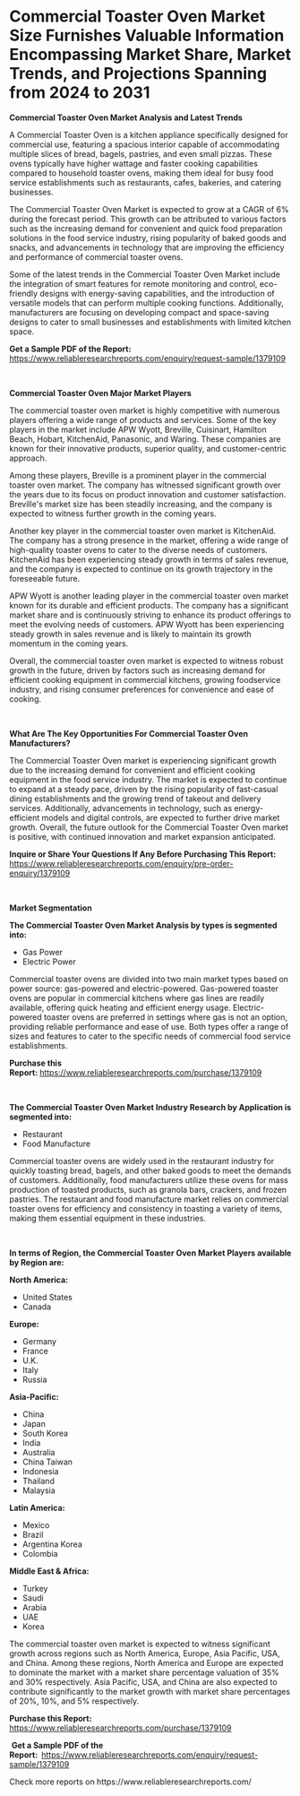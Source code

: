 <p><h1>Commercial Toaster Oven Market Size Furnishes Valuable Information Encompassing Market Share, Market Trends, and Projections Spanning from 2024 to 2031</h1></p><p><strong>Commercial Toaster Oven Market Analysis and Latest Trends</strong></p>
<p><p>A Commercial Toaster Oven is a kitchen appliance specifically designed for commercial use, featuring a spacious interior capable of accommodating multiple slices of bread, bagels, pastries, and even small pizzas. These ovens typically have higher wattage and faster cooking capabilities compared to household toaster ovens, making them ideal for busy food service establishments such as restaurants, cafes, bakeries, and catering businesses.</p><p>The Commercial Toaster Oven Market is expected to grow at a CAGR of 6% during the forecast period. This growth can be attributed to various factors such as the increasing demand for convenient and quick food preparation solutions in the food service industry, rising popularity of baked goods and snacks, and advancements in technology that are improving the efficiency and performance of commercial toaster ovens.</p><p>Some of the latest trends in the Commercial Toaster Oven Market include the integration of smart features for remote monitoring and control, eco-friendly designs with energy-saving capabilities, and the introduction of versatile models that can perform multiple cooking functions. Additionally, manufacturers are focusing on developing compact and space-saving designs to cater to small businesses and establishments with limited kitchen space.</p></p>
<p><strong>Get a Sample PDF of the Report:&nbsp;</strong> <a href="https://www.reliableresearchreports.com/enquiry/request-sample/1379109">https://www.reliableresearchreports.com/enquiry/request-sample/1379109</a></p>
<p>&nbsp;</p>
<p><strong>Commercial Toaster Oven Major Market Players</strong></p>
<p><p>The commercial toaster oven market is highly competitive with numerous players offering a wide range of products and services. Some of the key players in the market include APW Wyott, Breville, Cuisinart, Hamilton Beach, Hobart, KitchenAid, Panasonic, and Waring. These companies are known for their innovative products, superior quality, and customer-centric approach.</p><p>Among these players, Breville is a prominent player in the commercial toaster oven market. The company has witnessed significant growth over the years due to its focus on product innovation and customer satisfaction. Breville's market size has been steadily increasing, and the company is expected to witness further growth in the coming years.</p><p>Another key player in the commercial toaster oven market is KitchenAid. The company has a strong presence in the market, offering a wide range of high-quality toaster ovens to cater to the diverse needs of customers. KitchenAid has been experiencing steady growth in terms of sales revenue, and the company is expected to continue on its growth trajectory in the foreseeable future.</p><p>APW Wyott is another leading player in the commercial toaster oven market known for its durable and efficient products. The company has a significant market share and is continuously striving to enhance its product offerings to meet the evolving needs of customers. APW Wyott has been experiencing steady growth in sales revenue and is likely to maintain its growth momentum in the coming years.</p><p>Overall, the commercial toaster oven market is expected to witness robust growth in the future, driven by factors such as increasing demand for efficient cooking equipment in commercial kitchens, growing foodservice industry, and rising consumer preferences for convenience and ease of cooking.</p></p>
<p>&nbsp;</p>
<p><strong>What Are The Key Opportunities For Commercial Toaster Oven Manufacturers?</strong></p>
<p><p>The Commercial Toaster Oven market is experiencing significant growth due to the increasing demand for convenient and efficient cooking equipment in the food service industry. The market is expected to continue to expand at a steady pace, driven by the rising popularity of fast-casual dining establishments and the growing trend of takeout and delivery services. Additionally, advancements in technology, such as energy-efficient models and digital controls, are expected to further drive market growth. Overall, the future outlook for the Commercial Toaster Oven market is positive, with continued innovation and market expansion anticipated.</p></p>
<p><strong>Inquire or Share Your Questions If Any Before Purchasing This Report:</strong> <a href="https://www.reliableresearchreports.com/enquiry/pre-order-enquiry/1379109">https://www.reliableresearchreports.com/enquiry/pre-order-enquiry/1379109</a></p>
<p>&nbsp;</p>
<p><strong>Market Segmentation</strong></p>
<p><strong>The Commercial Toaster Oven Market Analysis by types is segmented into:</strong></p>
<p><ul><li>Gas Power</li><li>Electric Power</li></ul></p>
<p><p>Commercial toaster ovens are divided into two main market types based on power source: gas-powered and electric-powered. Gas-powered toaster ovens are popular in commercial kitchens where gas lines are readily available, offering quick heating and efficient energy usage. Electric-powered toaster ovens are preferred in settings where gas is not an option, providing reliable performance and ease of use. Both types offer a range of sizes and features to cater to the specific needs of commercial food service establishments.</p></p>
<p><strong>Purchase this Report:&nbsp;</strong><a href="https://www.reliableresearchreports.com/purchase/1379109">https://www.reliableresearchreports.com/purchase/1379109</a></p>
<p>&nbsp;</p>
<p><strong>The Commercial Toaster Oven Market Industry Research by Application is segmented into:</strong></p>
<p><ul><li>Restaurant</li><li>Food Manufacture</li></ul></p>
<p><p>Commercial toaster ovens are widely used in the restaurant industry for quickly toasting bread, bagels, and other baked goods to meet the demands of customers. Additionally, food manufacturers utilize these ovens for mass production of toasted products, such as granola bars, crackers, and frozen pastries. The restaurant and food manufacture market relies on commercial toaster ovens for efficiency and consistency in toasting a variety of items, making them essential equipment in these industries.</p></p>
<p>&nbsp;</p>
<p><strong>In terms of Region, the Commercial Toaster Oven Market Players available by Region are:</strong></p>
<p>
    <p> <strong> North America: </strong>
        <ul>
            <li>United States</li>
            <li>Canada</li>
        </ul>
        </p> 
    <p> <strong> Europe: </strong>
        <ul>
            <li>Germany</li>
            <li>France</li>
            <li>U.K.</li>
            <li>Italy</li>
            <li>Russia</li>
        </ul>
        </p> 
    <p> <strong> Asia-Pacific: </strong>
        <ul>
            <li>China</li>
            <li>Japan</li>
            <li>South Korea</li>
            <li>India</li>
            <li>Australia</li>
            <li>China Taiwan</li>
            <li>Indonesia</li>
            <li>Thailand</li>
            <li>Malaysia</li>
        </ul>
        </p> 
    <p> <strong> Latin America: </strong>
        <ul>
            <li>Mexico</li>
            <li>Brazil</li>
            <li>Argentina Korea</li>
            <li>Colombia</li>
        </ul>
        </p> 
    <p> <strong> Middle East & Africa: </strong>
        <ul>
            <li>Turkey</li>
            <li>Saudi</li>
            <li>Arabia</li>
            <li>UAE</li>
            <li>Korea</li>
        </ul>
    </p>
    </p>
<p><p>The commercial toaster oven market is expected to witness significant growth across regions such as North America, Europe, Asia Pacific, USA, and China. Among these regions, North America and Europe are expected to dominate the market with a market share percentage valuation of 35% and 30% respectively. Asia Pacific, USA, and China are also expected to contribute significantly to the market growth with market share percentages of 20%, 10%, and 5% respectively.</p></p>
<p><strong>Purchase this Report: </strong><a href="https://www.reliableresearchreports.com/purchase/1379109">https://www.reliableresearchreports.com/purchase/1379109</a></p>
<p>&nbsp;<strong>Get a Sample PDF of the Report:&nbsp;&nbsp;</strong><a href="https://www.reliableresearchreports.com/enquiry/request-sample/1379109">https://www.reliableresearchreports.com/enquiry/request-sample/1379109</a></p>
<p><strong></strong></p>
<p>Check more reports on https://www.reliableresearchreports.com/</p>